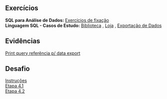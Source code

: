 ## Exercícios  
**SQL para Análise de Dados:** [Exercícios de fixação](./exercicios/fixação)  
**Linguagem SQL - Casos de Estudo:** [Biblioteca](./exercicios/Biblioteca) , [Loja](./exercicios/Loja) , [Exportação de Dados](./exercicios/Exportação-de-dados)
  
## Evidências  
[Print query referência p/ data export](./evidencias)
  
## Desafio  
[Instruções](./desafio)  
[Etapa 4.1](./desafio/etapa-4.1)  
[Etapa 4.2](./desafio/etapa-4.2)  


